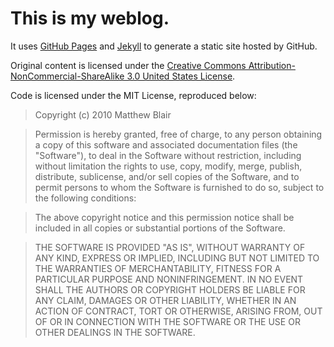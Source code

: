 # This is my weblog.

It uses [GitHub Pages](http://pages.github.com/) and [Jekyll](https://github.com/mojombo/jekyll) to generate a static site hosted by GitHub.

Original content is licensed under the [Creative Commons Attribution-NonCommercial-ShareAlike 3.0 United States License](http://creativecommons.org/licenses/by-nc-sa/3.0/us/).

Code is licensed under the MIT License, reproduced below:

> Copyright (c) 2010 Matthew Blair

> Permission is hereby granted, free of charge, to any person obtaining a copy
> of this software and associated documentation files (the "Software"), to deal
> in the Software without restriction, including without limitation the rights
> to use, copy, modify, merge, publish, distribute, sublicense, and/or sell
> copies of the Software, and to permit persons to whom the Software is
> furnished to do so, subject to the following conditions:

> The above copyright notice and this permission notice shall be included in
> all copies or substantial portions of the Software.

> THE SOFTWARE IS PROVIDED "AS IS", WITHOUT WARRANTY OF ANY KIND, EXPRESS OR
> IMPLIED, INCLUDING BUT NOT LIMITED TO THE WARRANTIES OF MERCHANTABILITY,
> FITNESS FOR A PARTICULAR PURPOSE AND NONINFRINGEMENT. IN NO EVENT SHALL THE
> AUTHORS OR COPYRIGHT HOLDERS BE LIABLE FOR ANY CLAIM, DAMAGES OR OTHER
> LIABILITY, WHETHER IN AN ACTION OF CONTRACT, TORT OR OTHERWISE, ARISING FROM,
> OUT OF OR IN CONNECTION WITH THE SOFTWARE OR THE USE OR OTHER DEALINGS IN
> THE SOFTWARE.
